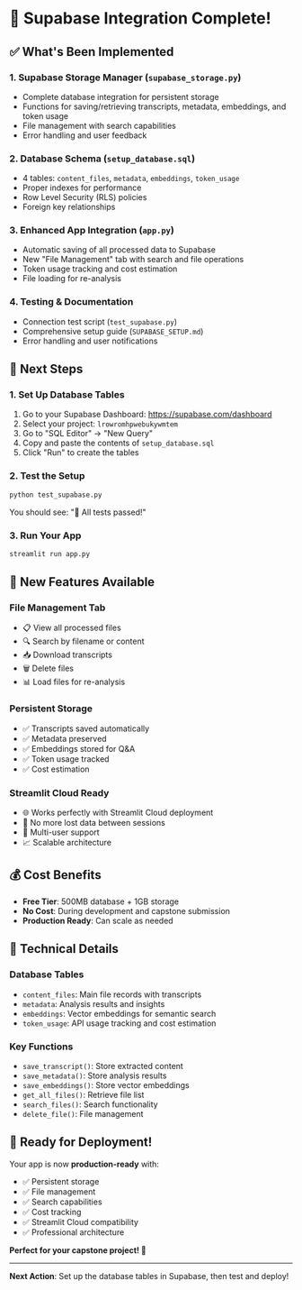 # 🎉 Supabase Integration Complete!

## ✅ What's Been Implemented

### 1. **Supabase Storage Manager** (`supabase_storage.py`)
- Complete database integration for persistent storage
- Functions for saving/retrieving transcripts, metadata, embeddings, and token usage
- File management with search capabilities
- Error handling and user feedback

### 2. **Database Schema** (`setup_database.sql`)
- 4 tables: `content_files`, `metadata`, `embeddings`, `token_usage`
- Proper indexes for performance
- Row Level Security (RLS) policies
- Foreign key relationships

### 3. **Enhanced App Integration** (`app.py`)
- Automatic saving of all processed data to Supabase
- New "File Management" tab with search and file operations
- Token usage tracking and cost estimation
- File loading for re-analysis

### 4. **Testing & Documentation**
- Connection test script (`test_supabase.py`)
- Comprehensive setup guide (`SUPABASE_SETUP.md`)
- Error handling and user notifications

## 🚀 Next Steps

### 1. **Set Up Database Tables**
1. Go to your Supabase Dashboard: https://supabase.com/dashboard
2. Select your project: `lrowromhpwebukywmtem`
3. Go to "SQL Editor" → "New Query"
4. Copy and paste the contents of `setup_database.sql`
5. Click "Run" to create the tables

### 2. **Test the Setup**
```bash
python test_supabase.py
```
You should see: "🎉 All tests passed!"

### 3. **Run Your App**
```bash
streamlit run app.py
```

## 🎯 New Features Available

### **File Management Tab**
- 📋 View all processed files
- 🔍 Search by filename or content
- 📥 Download transcripts
- 🗑️ Delete files
- 📊 Load files for re-analysis

### **Persistent Storage**
- ✅ Transcripts saved automatically
- ✅ Metadata preserved
- ✅ Embeddings stored for Q&A
- ✅ Token usage tracked
- ✅ Cost estimation

### **Streamlit Cloud Ready**
- 🌐 Works perfectly with Streamlit Cloud deployment
- 💾 No more lost data between sessions
- 👥 Multi-user support
- 📈 Scalable architecture

## 💰 Cost Benefits

- **Free Tier**: 500MB database + 1GB storage
- **No Cost**: During development and capstone submission
- **Production Ready**: Can scale as needed

## 🔧 Technical Details

### **Database Tables**
- `content_files`: Main file records with transcripts
- `metadata`: Analysis results and insights
- `embeddings`: Vector embeddings for semantic search
- `token_usage`: API usage tracking and cost estimation

### **Key Functions**
- `save_transcript()`: Store extracted content
- `save_metadata()`: Store analysis results
- `save_embeddings()`: Store vector embeddings
- `get_all_files()`: Retrieve file list
- `search_files()`: Search functionality
- `delete_file()`: File management

## 🎉 Ready for Deployment!

Your app is now **production-ready** with:
- ✅ Persistent storage
- ✅ File management
- ✅ Search capabilities
- ✅ Cost tracking
- ✅ Streamlit Cloud compatibility
- ✅ Professional architecture

**Perfect for your capstone project! 🚀**

---

**Next Action**: Set up the database tables in Supabase, then test and deploy!
